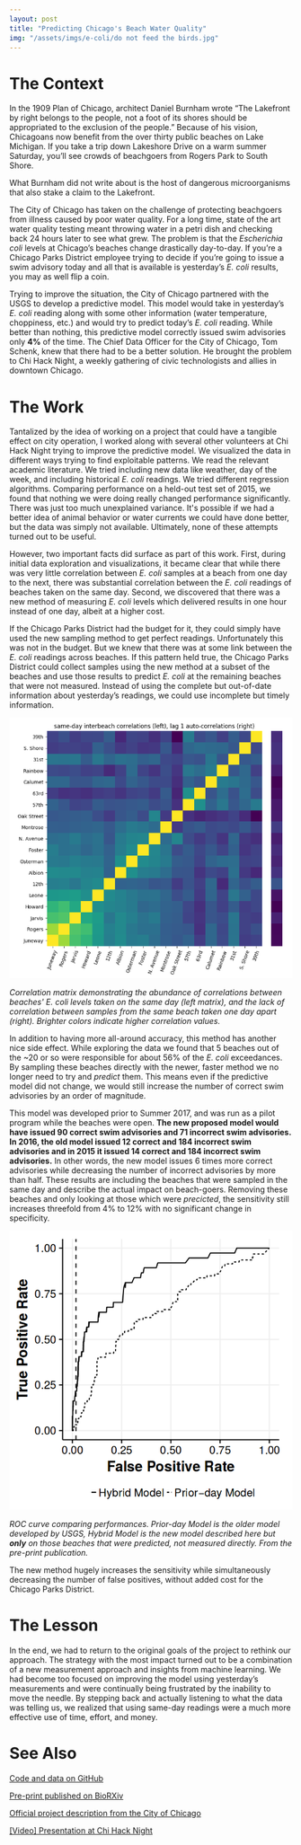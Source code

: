 ```yaml
---
layout: post
title: "Predicting Chicago's Beach Water Quality"
img: "/assets/imgs/e-coli/do not feed the birds.jpg"
---
```


# The Context

In the 1909 Plan of Chicago, architect Daniel Burnham wrote “The Lakefront by right belongs to the people, not a foot of its shores should be appropriated to the exclusion of the people.” Because of his vision, Chicagoans now benefit from the over thirty public beaches on Lake Michigan. If you take a trip down Lakeshore Drive on a warm summer Saturday, you’ll see crowds of beachgoers from Rogers Park to South Shore.

What Burnham did not write about is the host of dangerous microorganisms that also stake a claim to the Lakefront.

The City of Chicago has taken on the challenge of protecting beachgoers from illness caused by poor water quality. For a long time, state of the art water quality testing meant throwing water in a petri dish and checking back 24 hours later to see what grew. The problem is that the *Escherichia coli* levels at Chicago’s beaches change drastically day-to-day. If you’re a Chicago Parks District employee trying to decide if you’re going to issue a swim advisory today and all that is available is yesterday’s *E. coli* results, you may as well flip a coin.

Trying to improve the situation, the City of Chicago partnered with the USGS to develop a predictive model. This model would take in yesterday’s *E. coli* reading along with some other information (water temperature, choppiness, etc.) and would try to predict today’s *E. coli* reading. While better than nothing, this predictive model correctly issued swim advisories only **4%** of the time. The Chief Data Officer for the City of Chicago, Tom Schenk, knew that there had to be a better solution. He brought the problem to Chi Hack Night, a weekly gathering of civic technologists and allies in downtown Chicago.

# The Work

Tantalized by the idea of working on a project that could have a tangible effect on city operation, I worked along with several other volunteers at Chi Hack Night trying to improve the predictive model. We visualized the data in different ways trying to find exploitable patterns. We read the relevant academic literature. We tried including new data like weather, day of the week, and including historical _E. coli_ readings. We tried different regression algorithms. Comparing performance on a held-out test set of 2015, we found that nothing we were doing really changed performance significantly. There was just too much unexplained variance. It's possible if we had a better idea of animal behavior or water currents we could have done better, but the data was simply not available. Ultimately, none of these attempts turned out to be useful.

However, two important facts did surface as part of this work. First, during initial data exploration and visualizations, it became clear that while there was very little correlation between _E. coli_ samples at a beach from one day to the next, there was substantial correlation between the _E. coli_ readings of beaches taken on the same day. Second, we discovered that there was a new method of measuring _E. coli_ levels which delivered results in one hour instead of one day, albeit at a higher cost.

If the Chicago Parks District had the budget for it, they could simply have used the new sampling method to get perfect readings. Unfortunately this was not in the budget. But we knew that there was at some link between the _E. coli_ readings across beaches. If this pattern held true, the Chicago Parks District could collect samples using the new method at a subset of the beaches and use those results to predict _E. coli_ at the remaining beaches that were not measured. Instead of using the complete but out-of-date information about yesterday’s readings, we could use incomplete but timely information.

![](/assets/imgs/e-coli/corr.png)

_Correlation matrix demonstrating the abundance of correlations between beaches' E. coli levels taken on the same day (left matrix), and the lack of correlation between samples from the same beach taken one day apart (right). Brighter colors indicate higher correlation values._

In addition to having more all-around accuracy, this method has another nice side effect. While exploring the data we found that 5 beaches out of the ~20 or so were responsible for about 56% of the _E. coli_ exceedances. By sampling these beaches directly with the newer, faster method we no longer need to try and _predict_ them. This means even if the predictive model did not change, we would still increase the number of correct swim advisories by an order of magnitude.

This model was developed prior to Summer 2017, and was run as a pilot program while the beaches were open. **The new proposed model would have issued 90 correct swim advisories and 71 incorrect swim advisories. In 2016, the old model issued 12 correct and 184 incorrect swim advisories and in 2015 it issued 14 correct and 184 incorrect swim advisories.** In other words, the new model issues 6 times more correct advisories while decreasing the number of incorrect advisories by more than half. These results are including the beaches that were sampled in the same day and describe the actual impact on beach-goers. Removing these beaches and only looking at those which were _precicted_, the sensitivity still increases threefold from 4% to 12% with no significant change in specificity.

![roc curve](/assets/imgs/e-coli/roc.png)

_ROC curve comparing performances. Prior-day Model is the older model developed by USGS, Hybrid Model is the new model described here but **only** on those beaches that were predicted, not measured directly. From the pre-print publication._

The new method hugely increases the sensitivity while simultaneously decreasing the number of false positives, without added cost for the Chicago Parks District.

# The Lesson

In the end, we had to return to the original goals of the project to rethink our approach. The strategy with the most impact turned out to be a combination of a new measurement approach and insights from machine learning. We had become too focused on improving the model using yesterday’s measurements and were continually being frustrated by the inability to move the needle. By stepping back and actually listening to what the data was telling us, we realized that using same-day readings were a much more effective use of time, effort, and money.

# See Also

[Code and data on GitHub](https://github.com/Chicago/clear-water)

[Pre-print published on BioRXiv](https://www.biorxiv.org/content/early/2018/01/29/250480)

[Official project description from the City of Chicago](http://chicago.github.io/clear-water/)

[[Video] Presentation at Chi Hack Night](https://youtu.be/svMEO9wrud4?t=10m2s)
